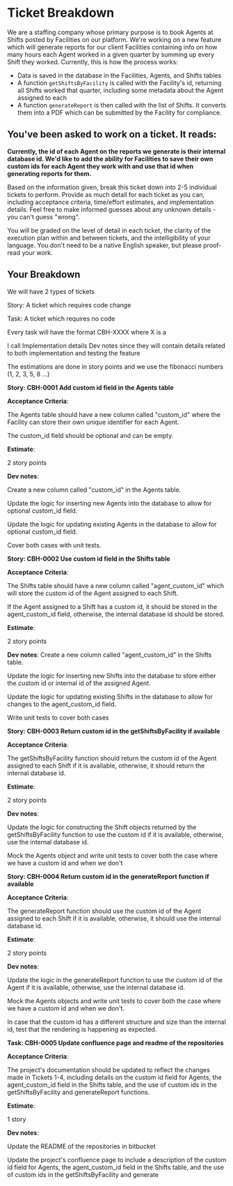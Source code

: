 # Ticket Breakdown
We are a staffing company whose primary purpose is to book Agents at Shifts posted by Facilities on our platform. We're working on a new feature which will generate reports for our client Facilities containing info on how many hours each Agent worked in a given quarter by summing up every Shift they worked. Currently, this is how the process works:

- Data is saved in the database in the Facilities, Agents, and Shifts tables
- A function `getShiftsByFacility` is called with the Facility's id, returning all Shifts worked that quarter, including some metadata about the Agent assigned to each
- A function `generateReport` is then called with the list of Shifts. It converts them into a PDF which can be submitted by the Facility for compliance.

## You've been asked to work on a ticket. It reads:

**Currently, the id of each Agent on the reports we generate is their internal database id. We'd like to add the ability for Facilities to save their own custom ids for each Agent they work with and use that id when generating reports for them.**


Based on the information given, break this ticket down into 2-5 individual tickets to perform. Provide as much detail for each ticket as you can, including acceptance criteria, time/effort estimates, and implementation details. Feel free to make informed guesses about any unknown details - you can't guess "wrong".


You will be graded on the level of detail in each ticket, the clarity of the execution plan within and between tickets, and the intelligibility of your language. You don't need to be a native English speaker, but please proof-read your work.

## Your Breakdown 
We will have 2 types of tickets

Story: A ticket which requires code change

Task: A ticket which requires no code 

Every task will have the format CBH-XXXX where X is a 

I call Implementation details Dev notes since they will contain details related to both implementation and testing the feature

The estimations are done in story points and we use the fibonacci numbers (1, 2, 3, 5, 8 ...)

**Story: CBH-0001 Add custom id field in the Agents table**

**Acceptance Criteria**:

The Agents table should have a new column called "custom_id" where the Facility can store their own unique identifier for each Agent.

The custom_id field should be optional and can be empty.

**Estimate**: 

2 story points

**Dev notes**:

Create a new column called "custom_id" in the Agents table.

Update the logic for inserting new Agents into the database to allow for optional custom_id field.

Update the logic for updating existing Agents in the database to allow for optional custom_id field.

Cover both cases with unit tests.

**Story: CBH-0002 Use custom id field in the Shifts table**

**Acceptance Criteria**:

The Shifts table should have a new column called "agent_custom_id" which will store the custom id of the Agent assigned to each Shift.

If the Agent assigned to a Shift has a custom id, it should be stored in the agent_custom_id field, otherwise, the internal database id should be stored.

**Estimate**: 

2 story points

**Dev notes**:
Create a new column called "agent_custom_id" in the Shifts table.

Update the logic for inserting new Shifts into the database to store either the custom id or internal id of the assigned Agent.

Update the logic for updating existing Shifts in the database to allow for changes to the agent_custom_id field.

Write unit tests to cover both cases

**Story: CBH-0003 Return custom id in the getShiftsByFacility if available**

**Acceptance Criteria**:

The getShiftsByFacility function should return the custom id of the Agent assigned to each Shift if it is available, otherwise, it should return the internal database id.

**Estimate**: 

2 story points

**Dev notes**:

Update the logic for constructing the Shift objects returned by the getShiftsByFacility function to use the custom id if it is available, otherwise, use the internal database id.

Mock the Agents object and write unit tests to cover both the case where we have a custom id and when we don't

**Story: CBH-0004 Return custom id in the generateReport function if available**

**Acceptance Criteria**:

The generateReport function should use the custom id of the Agent assigned to each Shift if it is available, otherwise, it should use the internal database id.

**Estimate**: 

2 story points

**Dev notes**:

Update the logic in the generateReport function to use the custom id of the Agent if it is available, otherwise, use the internal database id.

Mock the Agents objects and write unit tests to cover both the case where we have a custom id and when we don't.

In case that the custom id has a different structure and size than the internal id, test that the rendering is happening as expected.

**Task: CBH-0005 Update confluence page and readme of the repositories**

**Acceptance Criteria**:

The project's documentation should be updated to reflect the changes made in Tickets 1-4, including details on the custom id field for Agents, the agent_custom_id field in the Shifts table, and the use of custom ids in the getShiftsByFacility and generateReport functions.

**Estimate**: 

1 story 

**Dev notes**:

Update the README of the repositories in bitbucket 

Update the project's confluence page to include a description of the custom id field for Agents, the agent_custom_id field in the Shifts table, and the use of custom ids in the getShiftsByFacility and generate